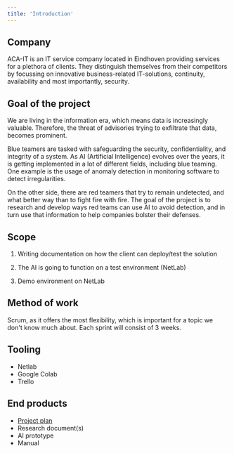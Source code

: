 ```yaml
---
title: 'Introduction'
---
```


## Company

ACA-IT is an IT service company located in Eindhoven providing services for a plethora of clients. They distinguish themselves from their competitors by focussing on innovative business-related IT-solutions, continuity, availability and most importantly, security.

## Goal of the project

We are living in the information era, which means data is increasingly valuable. Therefore, the threat of advisories trying to exfiltrate that data, becomes prominent.

Blue teamers are tasked with safeguarding the security, confidentiality, and integrity of a system. As AI (Artificial Intelligence) evolves over the years, it is getting implemented in a lot of different fields, including blue teaming. One example is the usage of anomaly detection in monitoring software to detect irregularities.

On the other side, there are red teamers that try to remain undetected, and what better way than to fight fire with fire. The goal of the project is to research and develop ways red teams can use AI to avoid detection, and in turn use that information to help companies bolster their defenses.

## Scope

1. Writing documentation on how the client can deploy/test the solution

2. The AI is going to function on a test environment (NetLab)

3. Demo environment on NetLab

## Method of work

Scrum, as it offers the most flexibility, which is important for a topic we don't know much about. Each sprint will consist of 3 weeks.

## Tooling

- Netlab
- Google Colab
- Trello

## End products

- [Project plan](/portfolio-cs7/project-plan.pdf)
- Research document(s)
- AI prototype
- Manual
